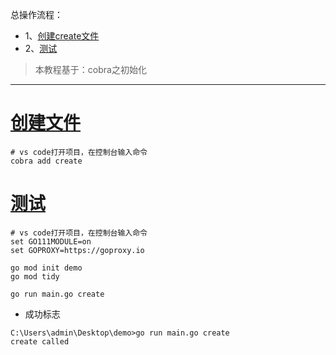 总操作流程：
- 1、[创建create文件](#go-01)
- 2、[测试](#go-02)

> 本教程基于：cobra之初始化

***

# <a name="go-01" href="#" >创建文件</a>

```shell
# vs code打开项目，在控制台输入命令
cobra add create
```

# <a name="go-02" href="#" >测试</a>

```shell
# vs code打开项目，在控制台输入命令
set GO111MODULE=on
set GOPROXY=https://goproxy.io

go mod init demo
go mod tidy

go run main.go create
```

- 成功标志

```
C:\Users\admin\Desktop\demo>go run main.go create
create called
```
